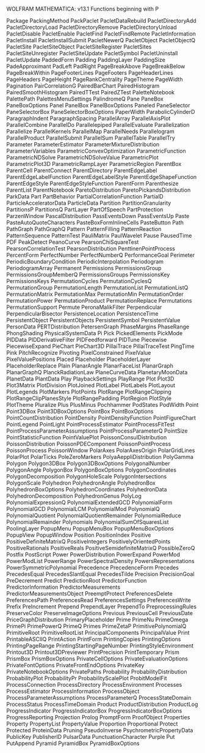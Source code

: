
WOLFRAM MATHEMATICA: v13.1
Functions beginning with P

Package
PackingMethod
PackPaclet
PacletDataRebuild
PacletDirectoryAdd
PacletDirectoryLoad
PacletDirectoryRemove
PacletDirectoryUnload
PacletDisable
PacletEnable
PacletFind
PacletFindRemote
PacletInformation
PacletInstall
PacletInstallSubmit
PacletNewerQ
PacletObject
PacletObjectQ
PacletSite
PacletSiteObject
PacletSiteRegister
PacletSites
PacletSiteUnregister
PacletSiteUpdate
PacletSymbol
PacletUninstall
PacletUpdate
PaddedForm
Padding
PaddingLayer
PaddingSize
PadeApproximant
PadLeft
PadRight
PageBreakAbove
PageBreakBelow
PageBreakWithin
PageFooterLines
PageFooters
PageHeaderLines
PageHeaders
PageHeight
PageRankCentrality
PageTheme
PageWidth
Pagination
PairCorrelationG
PairedBarChart
PairedHistogram
PairedSmoothHistogram
PairedTTest
PairedZTest
PaletteNotebook
PalettePath
PalettesMenuSettings
PalindromeQ
Pane
PaneBox
PaneBoxOptions
Panel
PanelBox
PanelBoxOptions
Paneled
PaneSelector
PaneSelectorBox
PaneSelectorBoxOptions
PaperWidth
ParabolicCylinderD
ParagraphIndent
ParagraphSpacing
ParallelArray
ParallelAxisPlot
ParallelCombine
ParallelDo
Parallelepiped
ParallelEvaluate
Parallelization
Parallelize
ParallelKernels
ParallelMap
ParallelNeeds
Parallelogram
ParallelProduct
ParallelSubmit
ParallelSum
ParallelTable
ParallelTry
Parameter
ParameterEstimator
ParameterMixtureDistribution
ParameterVariables
ParametricConvexOptimization
ParametricFunction
ParametricNDSolve
ParametricNDSolveValue
ParametricPlot
ParametricPlot3D
ParametricRampLayer
ParametricRegion
ParentBox
ParentCell
ParentConnect
ParentDirectory
ParentEdgeLabel
ParentEdgeLabelFunction
ParentEdgeLabelStyle
ParentEdgeShapeFunction
ParentEdgeStyle
ParentEdgeStyleFunction
ParentForm
Parenthesize
ParentList
ParentNotebook
ParetoDistribution
ParetoPickandsDistribution
ParkData
Part
PartBehavior
PartialCorrelationFunction
PartialD
ParticleAcceleratorData
ParticleData
Partition
PartitionGranularity
PartitionsP
PartitionsQ
PartLayer
PartOfSpeech
PartProtection
ParzenWindow
PascalDistribution
PassEventsDown
PassEventsUp
Paste
PasteAutoQuoteCharacters
PasteBoxFormInlineCells
PasteButton
Path
PathGraph
PathGraphQ
Pattern
PatternFilling
PatternReaction
PatternSequence
PatternTest
PauliMatrix
PaulWavelet
Pause
PausedTime
PDF
PeakDetect
PeanoCurve
PearsonChiSquareTest
PearsonCorrelationTest
PearsonDistribution
PenttinenPointProcess
PercentForm
PerfectNumber
PerfectNumberQ
PerformanceGoal
Perimeter
PeriodicBoundaryCondition
PeriodicInterpolation
Periodogram
PeriodogramArray
Permanent
Permissions
PermissionsGroup
PermissionsGroupMemberQ
PermissionsGroups
PermissionsKey
PermissionsKeys
PermutationCycles
PermutationCyclesQ
PermutationGroup
PermutationLength
PermutationList
PermutationListQ
PermutationMatrix
PermutationMax
PermutationMin
PermutationOrder
PermutationPower
PermutationProduct
PermutationReplace
Permutations
PermutationSupport
Permute
PeronaMalikFilter
Perpendicular
PerpendicularBisector
PersistenceLocation
PersistenceTime
PersistentObject
PersistentObjects
PersistentSymbol
PersistentValue
PersonData
PERTDistribution
PetersenGraph
PhaseMargins
PhaseRange
PhongShading
PhysicalSystemData
Pi
Pick
PickedElements
PickMode
PIDData
PIDDerivativeFilter
PIDFeedforward
PIDTune
Piecewise
PiecewiseExpand
PieChart
PieChart3D
PillaiTrace
PillaiTraceTest
PingTime
Pink
PitchRecognize
Pivoting
PixelConstrained
PixelValue
PixelValuePositions
Placed
Placeholder
PlaceholderLayer
PlaceholderReplace
Plain
PlanarAngle
PlanarFaceList
PlanarGraph
PlanarGraphQ
PlanckRadiationLaw
PlaneCurveData
PlanetaryMoonData
PlanetData
PlantData
Play
PlaybackSettings
PlayRange
Plot
Plot3D
Plot3Matrix
PlotDivision
PlotJoined
PlotLabel
PlotLabels
PlotLayout
PlotLegends
PlotMarkers
PlotPoints
PlotRange
PlotRangeClipping
PlotRangeClipPlanesStyle
PlotRangePadding
PlotRegion
PlotStyle
PlotTheme
Pluralize
Plus
PlusMinus
Pochhammer
PodStates
PodWidth
Point
Point3DBox
Point3DBoxOptions
PointBox
PointBoxOptions
PointCountDistribution
PointDensity
PointDensityFunction
PointFigureChart
PointLegend
PointLight
PointProcessEstimator
PointProcessFitTest
PointProcessParameterAssumptions
PointProcessParameterQ
PointSize
PointStatisticFunction
PointValuePlot
PoissonConsulDistribution
PoissonDistribution
PoissonPDEComponent
PoissonPointProcess
PoissonProcess
PoissonWindow
PolarAxes
PolarAxesOrigin
PolarGridLines
PolarPlot
PolarTicks
PoleZeroMarkers
PolyaAeppliDistribution
PolyGamma
Polygon
Polygon3DBox
Polygon3DBoxOptions
PolygonalNumber
PolygonAngle
PolygonBox
PolygonBoxOptions
PolygonCoordinates
PolygonDecomposition
PolygonHoleScale
PolygonIntersections
PolygonScale
Polyhedron
PolyhedronAngle
PolyhedronBox
PolyhedronBoxOptions
PolyhedronCoordinates
PolyhedronData
PolyhedronDecomposition
PolyhedronGenus
PolyLog
PolynomialExpressionQ
PolynomialExtendedGCD
PolynomialForm
PolynomialGCD
PolynomialLCM
PolynomialMod
PolynomialQ
PolynomialQuotient
PolynomialQuotientRemainder
PolynomialReduce
PolynomialRemainder
Polynomials
PolynomialSumOfSquaresList
PoolingLayer
PopupMenu
PopupMenuBox
PopupMenuBoxOptions
PopupView
PopupWindow
Position
PositionIndex
Positive
PositiveDefiniteMatrixQ
PositiveIntegers
PositivelyOrientedPoints
PositiveRationals
PositiveReals
PositiveSemidefiniteMatrixQ
PossibleZeroQ
Postfix
PostScript
Power
PowerDistribution
PowerExpand
PowerMod
PowerModList
PowerRange
PowerSpectralDensity
PowersRepresentations
PowerSymmetricPolynomial
Precedence
PrecedenceForm
Precedes
PrecedesEqual
PrecedesSlantEqual
PrecedesTilde
Precision
PrecisionGoal
PreDecrement
Predict
PredictionRoot
PredictorFunction
PredictorInformation
PredictorMeasurements
PredictorMeasurementsObject
PreemptProtect
PreferencesDelete
PreferencesPath
PreferencesRead
PreferencesSettings
PreferencesWrite
Prefix
PreIncrement
Prepend
PrependLayer
PrependTo
PreprocessingRules
PreserveColor
PreserveImageOptions
Previous
PreviousCell
PreviousDate
PriceGraphDistribution
PrimaryPlaceholder
Prime
PrimeNu
PrimeOmega
PrimePi
PrimePowerQ
PrimeQ
Primes
PrimeZetaP
PrimitivePolynomialQ
PrimitiveRoot
PrimitiveRootList
PrincipalComponents
PrincipalValue
Print
PrintableASCIIQ
PrintAction
PrintForm
PrintingCopies
PrintingOptions
PrintingPageRange
PrintingStartingPageNumber
PrintingStyleEnvironment
Printout3D
Printout3DPreviewer
PrintPrecision
PrintTemporary
Prism
PrismBox
PrismBoxOptions
PrivateCellOptions
PrivateEvaluationOptions
PrivateFontOptions
PrivateFrontEndOptions
PrivateKey
PrivateNotebookOptions
PrivatePaths
Probability
ProbabilityDistribution
ProbabilityPlot
ProbabilityPr
ProbabilityScalePlot
ProbitModelFit
ProcessConnection
ProcessDirectory
ProcessEnvironment
Processes
ProcessEstimator
ProcessInformation
ProcessObject
ProcessParameterAssumptions
ProcessParameterQ
ProcessStateDomain
ProcessStatus
ProcessTimeDomain
Product
ProductDistribution
ProductLog
ProgressIndicator
ProgressIndicatorBox
ProgressIndicatorBoxOptions
ProgressReporting
Projection
Prolog
PromptForm
ProofObject
Properties
Property
PropertyList
PropertyValue
Proportion
Proportional
Protect
Protected
ProteinData
Pruning
PseudoInverse
PsychrometricPropertyData
PublicKey
PublisherID
PulsarData
PunctuationCharacter
Purple
Put
PutAppend
Pyramid
PyramidBox
PyramidBoxOptions
